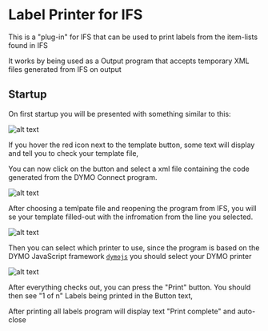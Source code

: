 # Label Printer for IFS

This is a "plug-in" for IFS that can be used to print labels from the item-lists found in IFS

It works by being used as a Output program that accepts temporary XML files generated from IFS on output

## Startup

On first startup you will be presented with something similar to this:

![alt text](https://res.cloudinary.com/sushi-panel-images/image/upload/v1628177615/readme/program_h3uril.png "Statup with no template file")

If you hover the red icon next to the template button, some text will display and tell you to check your template file,

You can now click on the button and select a xml file containing the code generated from the DYMO Connect program.

![alt text](https://res.cloudinary.com/sushi-panel-images/image/upload/v1628177786/readme/goodtemplate_j4otx6.png "Statup with good template")

After choosing a temlpate file and reopening the program from IFS, you will se your template filled-out with the infromation from the line you selected.

![alt text](https://res.cloudinary.com/sushi-panel-images/image/upload/v1628178379/readme/printer_ifpdiw.png "Select printer")

Then you can select which printer to use, since the program is based on the DYMO JavaScript framework [`dymojs`](https://github.com/dsandor/dymojs) you should select your DYMO printer

![alt text](https://res.cloudinary.com/sushi-panel-images/image/upload/v1628178606/readme/printing_aypfku.png "Select printer")

After everything checks out, you can press the "Print" button. You should then see "1 of n" Labels being printed in the Button text,

After printing all labels program will display text "Print complete" and auto-close
